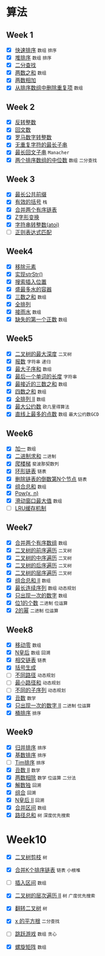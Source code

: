 # 算法

## Week 1
- [x] [快速排序](quick-sort.md) `数组` `排序`
- [x] [堆排序](heap-sort.md) `数组` `排序`
- [x] [二分查找](binary-search.md)
- [x] [两数之和](two-sum.md) `数组`
- [x] [两数相加](add-two-numbers.md)
- [x] [从排序数组中删除重复项](remove-duplicates.md) `数组`

## Week 2
- [x] [反转整数](reverse-integer.md)
- [x] [回文数](palindrome-number.md)
- [x] [罗马数字转整数](roman-to-integer.md)
- [x] [无重复字符的最长子串](longest-substring-without-repeating-characters.md)
- [x] [最长回文子串](longest-palindromic-substring.md) `Manacher`
- [x] [两个排序数组的中位数](median-of-two-sorted-arrays.md) `数组` `二分查找`

## Week 3
- [x] [最长公共前缀](longest-common-prefix.md)
- [x] [有效的括号](valid-parentheses.md) `栈`
- [x] [合并两个有序链表](merge-two-sorted-lists.md)
- [x] [Z字形变换](zigzag-conversion.md)
- [x] [字符串转整数(atoi)](string-to-integer-atoi.md)
- [ ] [正则表达式匹配](regular-expression-matching.md)

## Week4
- [x] [移除元素](remove-element.md)
- [x] [实现strStr()](implement-strstr.md)
- [x] [搜索插入位置](search-insert-position.md)
- [x] [盛最多水的容器](container-with-most-water.md)
- [x] [三数之和](3sum.md) `数组`
- [x] [全排列](permutations.md)
- [x] [接雨水](trapping-rain-water.md) `数组`
- [x] [缺失的第一个正数](first-missing-positive.md) `数组`

## Week5
- [x] [二叉树的最大深度](maximum-depth-of-binary-tree.md) `二叉树`
- [x] [报数](count-and-say.md) `字符串` `递归`
- [x] [最大子序和](maximum-subarray.md) `数组`
- [x] [最后一个单词的长度](length-of-last-word.md) `字符串`
- [x] [最接近的三数之和](3sum-closest.md) `数组`
- [x] [四数之和](4sum.md) `数组`
- [x] [全排列 II](permutations-ii.md) `数组`
- [x] [最大公约数](greatest-common-divisor.md) `欧几里得算法`
- [x] [直线上最多的点数](max-points-on-a-line.md) `数组` `最大公约数GCD`

## Week6
- [x] [加一](plus-one.md) `数组`
- [x] [二进制求和](add-binary.md) `二进制`
- [x] [爬楼梯](climbing-stairs.md) `斐波那契数列`
- [x] [环形链表](linked-list-cycle.md) `链表`
- [x] [删除链表的倒数第N个节点](remove-nth-node-from-end-of-list.md) `链表`
- [x] [组合总和](combination-sum.md) `数组`
- [x] [Pow(x, n)](powx-n.md)
- [x] [滑动窗口最大值](sliding-window-maximum.md) `数组`
- [ ] [LRU缓存机制](lru-cache.md)

## Week7
- [x] [合并两个有序数组](merge-sorted-array.md) `数组`
- [x] [二叉树的前序遍历](binary-tree-preorder-traversal.md) `二叉树`
- [x] [二叉树的中序遍历](binary-tree-inorder-traversal.md) `二叉树`
- [x] [二叉树的后序遍历](binary-tree-postorder-traversal.md) `二叉树`
- [x] [二叉树的层序遍历](binary-tree-levelorder-traversal.md) `二叉树`
- [x] [组合总和 II](combination-sum-ii.md) `数组`
- [x] [最长连续序列](longest-consecutive-sequence.md) `数组` `动态规划`
- [x] [只出现一次的数字](single-number.md) `数组`
- [x] [位1的个数](number-of-1-bits.md) `二进制` `位运算`
- [x] [2的幂](power-of-two.md) `二进制` `位运算`

## Week8
- [x] [移动零](move-zeroes.md) `数组`
- [x] [N皇后](n-queens.md) `数组` `回溯`
- [x] [相交链表](intersection-of-two-linked-lists.md) `链表`
- [x] [括号生成](generate-parentheses.md)
- [ ] [不同路径](unique-paths.md) `动态规划`
- [ ] [最小路径和](minimum-path-sum.md) `动态规划`
- [ ] [不同的子序列](distinct-subsequences.md) `动态规划`
- [x] [丑数](ugly-number.md) `数学`
- [x] [只出现一次的数字 II](single-number-ii.md) `二进制` `位运算`
- [x] [桶排序](bucket-sort.md) `排序`

## Week9
- [x] [归并排序](merge-sort.md) `排序`
- [x] [基数排序](radix-sort.md) `排序`
- [ ] [Tim排序](tim-sort.md) `排序`
- [x] [丑数 II](ugly-number-ii.md) `数学`
- [x] [两数相除](divide-two-integers.md) `数学` `位运算` `二分法`
- [x] [解数独](sudoku-solver.md) `回溯`
- [x] [组合](combinations.md) `回溯`
- [x] [N皇后 II](n-queens-ii.md) `回溯`
- [x] [合并区间](merge-intervals.md) `数组`
- [x] [路径总和](path-sum.md) `树` `深度优先搜索`

# Week10
- [x] [二叉树剪枝](binary-tree-pruning.md) `树`
- [x] [合并K个排序链表](merge-k-sorted-lists.md) `链表` `小根堆`
- [ ] [插入区间](insert-interval.md) `数组`
- [x] [二叉树的层次遍历 II](binary-tree-level-order-traversal-ii.md) `树` `广度优先搜索`
- [x] [翻转二叉树](invert-binary-tree.md) `树`
- [x] [x 的平方根](sqrtx.md) `二分查找`
- [ ] [跳跃游戏](jump-game.md) `数组` `贪心`
- [x] [螺旋矩阵](spiral-matrix.md) `数组`



